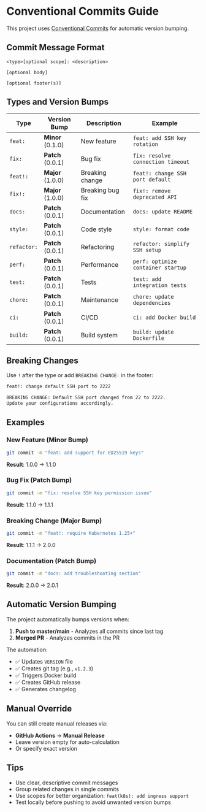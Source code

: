 # Conventional Commits Guide

This project uses [Conventional Commits](https://www.conventionalcommits.org/) for automatic version bumping.

## Commit Message Format

```
<type>[optional scope]: <description>

[optional body]

[optional footer(s)]
```

## Types and Version Bumps

| Type | Version Bump | Description | Example |
|------|--------------|-------------|---------|
| `feat:` | **Minor** (0.1.0) | New feature | `feat: add SSH key rotation` |
| `fix:` | **Patch** (0.0.1) | Bug fix | `fix: resolve connection timeout` |
| `feat!:` | **Major** (1.0.0) | Breaking change | `feat!: change SSH port default` |
| `fix!:` | **Major** (1.0.0) | Breaking bug fix | `fix!: remove deprecated API` |
| `docs:` | **Patch** (0.0.1) | Documentation | `docs: update README` |
| `style:` | **Patch** (0.0.1) | Code style | `style: format code` |
| `refactor:` | **Patch** (0.0.1) | Refactoring | `refactor: simplify SSH setup` |
| `perf:` | **Patch** (0.0.1) | Performance | `perf: optimize container startup` |
| `test:` | **Patch** (0.0.1) | Tests | `test: add integration tests` |
| `chore:` | **Patch** (0.0.1) | Maintenance | `chore: update dependencies` |
| `ci:` | **Patch** (0.0.1) | CI/CD | `ci: add Docker build` |
| `build:` | **Patch** (0.0.1) | Build system | `build: update Dockerfile` |

## Breaking Changes

Use `!` after the type or add `BREAKING CHANGE:` in the footer:

```bash
feat!: change default SSH port to 2222

BREAKING CHANGE: Default SSH port changed from 22 to 2222.
Update your configurations accordingly.
```

## Examples

### New Feature (Minor Bump)
```bash
git commit -m "feat: add support for ED25519 keys"
```
**Result**: 1.0.0 → 1.1.0

### Bug Fix (Patch Bump)
```bash
git commit -m "fix: resolve SSH key permission issue"
```
**Result**: 1.1.0 → 1.1.1

### Breaking Change (Major Bump)
```bash
git commit -m "feat!: require Kubernetes 1.25+"
```
**Result**: 1.1.1 → 2.0.0

### Documentation (Patch Bump)
```bash
git commit -m "docs: add troubleshooting section"
```
**Result**: 2.0.0 → 2.0.1

## Automatic Version Bumping

The project automatically bumps versions when:

1. **Push to master/main** - Analyzes all commits since last tag
2. **Merged PR** - Analyzes commits in the PR

The automation:
- ✅ Updates `VERSION` file
- ✅ Creates git tag (e.g., `v1.2.3`)
- ✅ Triggers Docker build
- ✅ Creates GitHub release
- ✅ Generates changelog

## Manual Override

You can still create manual releases via:
- **GitHub Actions** → **Manual Release**
- Leave version empty for auto-calculation
- Or specify exact version

## Tips

- Use clear, descriptive commit messages
- Group related changes in single commits
- Use scopes for better organization: `feat(k8s): add ingress support`
- Test locally before pushing to avoid unwanted version bumps
